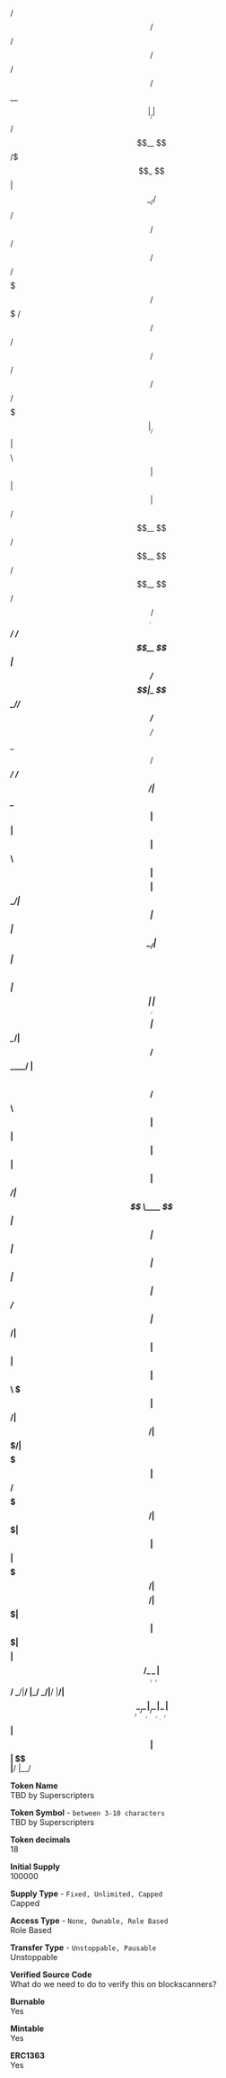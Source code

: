   /$$$$$$                                                                        /$$             /$$                                         /$$$$$$   /$$$$$$ 
 /$$__  $$                                                                      |__/            | $$                                        /$$__  $$ /$$$_  $$
| $$  \__/ /$$   /$$  /$$$$$$   /$$$$$$   /$$$$$$   /$$$$$$$  /$$$$$$$  /$$$$$$  /$$  /$$$$$$  /$$$$$$         /$$$$$$   /$$$$$$   /$$$$$$$|__/  \ $$| $$$$\ $$
|  $$$$$$ | $$  | $$ /$$__  $$ /$$__  $$ /$$__  $$ /$$_____/ /$$_____/ /$$__  $$| $$ /$$__  $$|_  $$_//$$$$$$ /$$__  $$ /$$__  $$ /$$_____/  /$$$$$$/| $$ $$ $$
 \____  $$| $$  | $$| $$  \ $$| $$$$$$$$| $$  \__/|  $$$$$$ | $$      | $$  \__/| $$| $$  \ $$  | $$ |______/| $$$$$$$$| $$  \__/| $$       /$$____/ | $$\ $$$$
 /$$  \ $$| $$  | $$| $$  | $$| $$_____/| $$       \____  $$| $$      | $$      | $$| $$  | $$  | $$ /$$     | $$_____/| $$      | $$      | $$      | $$ \ $$$
|  $$$$$$/|  $$$$$$/| $$$$$$$/|  $$$$$$$| $$       /$$$$$$$/|  $$$$$$$| $$      | $$| $$$$$$$/  |  $$$$/     |  $$$$$$$| $$      |  $$$$$$$| $$$$$$$$|  $$$$$$/
 \______/  \______/ | $$____/  \_______/|__/      |_______/  \_______/|__/      |__/| $$____/    \___/        \_______/|__/       \_______/|________/ \______/ 
                    | $$                                                            | $$                                                                       
                    | $$                                                            | $$                                                                       
                    |__/                                                            |__/                                                                       


**Token Name**\
TBD by Superscripters

**Token Symbol** - `between 3-10 characters`\
TBD by Superscripters

**Token decimals**\
18

**Initial Supply**\
100000

**Supply Type** - `Fixed, Unlimited, Capped`\
Capped

**Access Type** - `None, Ownable, Role Based`\
Role Based

**Transfer Type** - `Unstoppable, Pausable`\
Unstoppable

**Verified Source Code**\
What do we need to do to verify this on blockscanners?

**Burnable**\
Yes

**Mintable**\
Yes

**ERC1363**\
Yes
